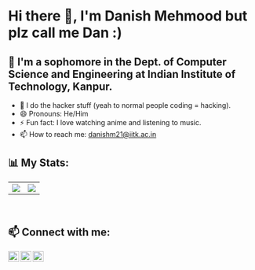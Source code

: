 # Hi there 👋, I'm Danish Mehmood but plz call me Dan :)

## 🌱 I'm a sophomore in the Dept. of Computer Science and Engineering at Indian Institute of Technology, Kanpur.

- 👀 I do the hacker stuff (yeah to normal people coding = hacking).
- 😄 Pronouns: He/Him
- ⚡ Fun fact: I love watching anime and listening to music.
- 📫 How to reach me: [danishm21@iitk.ac.in](mailto:danishm21@iitk.ac.in)



## 📊 My Stats:

<!-- [![Danish's GitHub stats](https://github-readme-stats.vercel.app/api?username=DanX069)](https://github.com/DanX069/github-readme-stats) -->
<table style="width:100%">
  <tr>
    <th><img src="https://github-readme-stats.vercel.app/api?username=DanX069&show_icons=true&theme=radical" /></th>
    <th><img src="https://github-readme-stats.vercel.app/api/top-langs/?username=DanX069&layout=compact&theme=radical&langs_count=10" /></th>
  </tr>
</table>
<br>

## 📫 Connect with me:

[<img align="left" alt="LinkedIn" width="22px" src="https://cdn.jsdelivr.net/npm/simple-icons@v3/icons/linkedin.svg" />](https://www.linkedin.com/in/danish-mehmood-9196a0242)
[<img align="left" alt="Instagram" width="22px" src="https://cdn.jsdelivr.net/npm/simple-icons@v3/icons/instagram.svg" />](https://www.instagram.com/_dan_xkx_/)
[<img align="left" alt="Portfolio" width="22px" src="https://cdn.jsdelivr.net/npm/simple-icons@v3/icons/internetexplorer.svg" />](https://DanX069.github.io/portfolio/)




